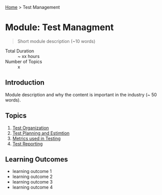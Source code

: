 [Home](../README.md) > Test Management

# Module: Test Managment

> Short module description (~10 words)

<dl>
<dt>Total Duration</dt>
<dd>~ xx hours</dd>
<dt>Number of Topics</dt>
<dd>x</dd>
</dl>

## Introduction

Module description and why the content is important in the industry (~ 50 words).

## Topics

1. [Test Organization](./01-topic-a.md)
2. [Test Planning and Estimtion](./02-topic-a.md)
3. [Metrics used in Testing](./03-topic-a.md)
4. [Test Reporting](./04-topic-a.md)

## Learning Outcomes

- learning outcome 1
- learning outcome 2
- learning outcome 3
- learning outcome 4
